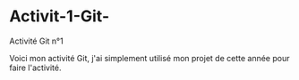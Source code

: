 # Activit-1-Git-
Activité Git n°1

Voici mon activité Git, j'ai simplement utilisé mon projet de cette année pour faire l'activité.
